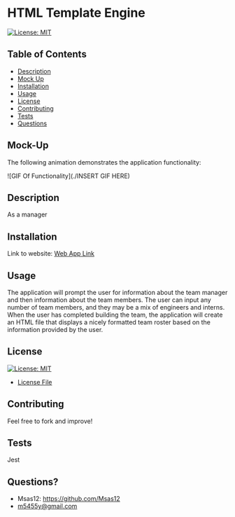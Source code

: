 # HTML Template Engine 

[![License: MIT](https://img.shields.io/badge/License-MIT-yellow.svg)](https://opensource.org/licenses/MIT)

## Table of Contents
- [Description](#description)
- [Mock Up](#mock-up)
- [Installation](#installation)
- [Usage](#usage)
- [License](#license)
- [Contributing](#contributing)
- [Tests](#tests)
- [Questions](#questions)

## Mock-Up

The following animation demonstrates the application functionality:

![GIF Of Functionality](./INSERT GIF HERE)

## Description
As a manager

## Installation
Link to website:
[Web App Link]()

## Usage 
The application will prompt the user for information about the team manager and then information about the team members. The user can input any number of team members, and they may be a mix of engineers and interns. When the user has completed building the team, the application will create an HTML file that displays a nicely formatted team roster based on the information provided by the user. 

## License
[![License: MIT](https://img.shields.io/badge/License-MIT-yellow.svg)](https://opensource.org/licenses/MIT)
- [License File](./LICENSE.txt)

## Contributing
Feel free to fork and improve!

## Tests
Jest

## Questions?
- Msas12: https://github.com/Msas12
- m5455y@gmail.com

